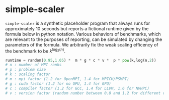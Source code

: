 <!--
- SPDX-License-Identifier: CC-BY-4.0
- Copyright (C) 2024 Jayesh Badwaik <j.badwaik@fz-juelich.de>
-->

# simple-scaler

`simple-scaler` is a synthetic placeholder program that always runs for approximately 10 seconds but
reports a fictional runtime given by the formula below in python notation. Various behaviors of
benchmarks, which are relevant to the purposes of reporting, can be simulated by changing the
parameters of the formula. We arbitrarily fix the weak scaling efficency of the benchmark to be
$k^{\log_2(n)}$.

```python
runtime = random(0.95,1.05) *  m * g * c * v *  p * pow(k,log(n,2))
# n : number of MPI ranks
# p : problem size
# k : scaling factor
# m : mpi factor (1.2 for OpenMPI, 1.4 for MPICH/PSMPI)
# g : cuda factor (1.2 for no GPU, 1.4 for GPU)
# c : compiler factor (1.2 for GCC, 1.4 for LLVM, 1.6 for NVHPC)
# v : version factor (random number between 0.8 and 1.2 for different versions)
```


